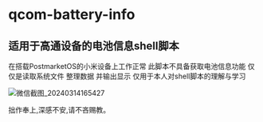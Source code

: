 # qcom-battery-info
## 适用于高通设备的电池信息shell脚本
在搭载PostmarketOS的小米设备上工作正常
此脚本不具备获取电池信息功能 仅仅是读取系统文件
整理数据 并输出显示
仅用于本人对shell脚本的理解与学习

![微信截图_20240314165427](https://github.com/L1keava/qcom-battery-info/assets/111690660/1441f5c5-b323-4fef-b473-e2177557a479)

拙作奉上,深感不安,请不吝赐教。
